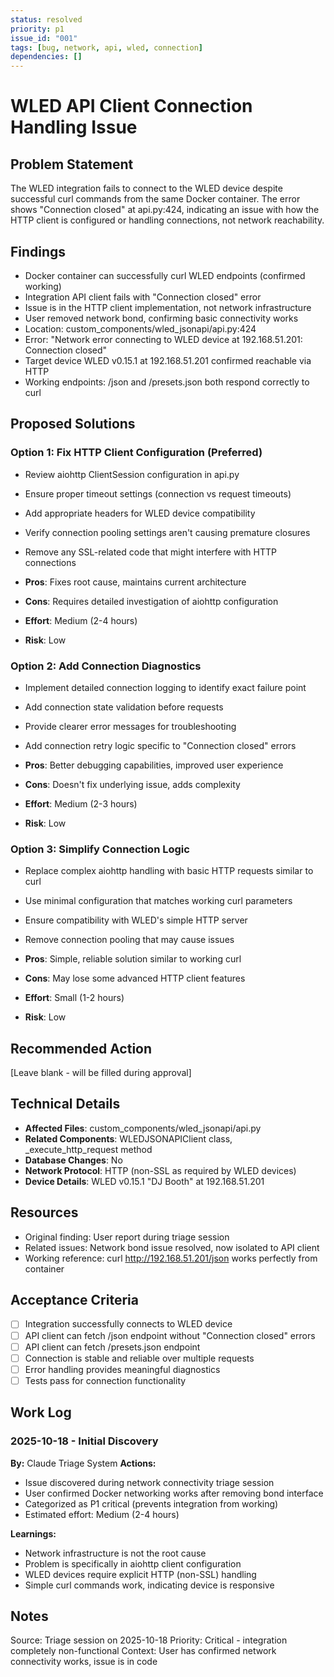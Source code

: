 ```yaml
---
status: resolved
priority: p1
issue_id: "001"
tags: [bug, network, api, wled, connection]
dependencies: []
---
```


# WLED API Client Connection Handling Issue

## Problem Statement
The WLED integration fails to connect to the WLED device despite successful curl commands from the same Docker container. The error shows "Connection closed" at api.py:424, indicating an issue with how the HTTP client is configured or handling connections, not network reachability.

## Findings
- Docker container can successfully curl WLED endpoints (confirmed working)
- Integration API client fails with "Connection closed" error
- Issue is in the HTTP client implementation, not network infrastructure
- User removed network bond, confirming basic connectivity works
- Location: custom_components/wled_jsonapi/api.py:424
- Error: "Network error connecting to WLED device at 192.168.51.201: Connection closed"
- Target device WLED v0.15.1 at 192.168.51.201 confirmed reachable via HTTP
- Working endpoints: /json and /presets.json both respond correctly to curl

## Proposed Solutions

### Option 1: Fix HTTP Client Configuration (Preferred)
- Review aiohttp ClientSession configuration in api.py
- Ensure proper timeout settings (connection vs request timeouts)
- Add appropriate headers for WLED device compatibility
- Verify connection pooling settings aren't causing premature closures
- Remove any SSL-related code that might interfere with HTTP connections

- **Pros**: Fixes root cause, maintains current architecture
- **Cons**: Requires detailed investigation of aiohttp configuration
- **Effort**: Medium (2-4 hours)
- **Risk**: Low

### Option 2: Add Connection Diagnostics
- Implement detailed connection logging to identify exact failure point
- Add connection state validation before requests
- Provide clearer error messages for troubleshooting
- Add connection retry logic specific to "Connection closed" errors

- **Pros**: Better debugging capabilities, improved user experience
- **Cons**: Doesn't fix underlying issue, adds complexity
- **Effort**: Medium (2-3 hours)
- **Risk**: Low

### Option 3: Simplify Connection Logic
- Replace complex aiohttp handling with basic HTTP requests similar to curl
- Use minimal configuration that matches working curl parameters
- Ensure compatibility with WLED's simple HTTP server
- Remove connection pooling that may cause issues

- **Pros**: Simple, reliable solution similar to working curl
- **Cons**: May lose some advanced HTTP client features
- **Effort**: Small (1-2 hours)
- **Risk**: Low

## Recommended Action
[Leave blank - will be filled during approval]

## Technical Details
- **Affected Files**: custom_components/wled_jsonapi/api.py
- **Related Components**: WLEDJSONAPIClient class, _execute_http_request method
- **Database Changes**: No
- **Network Protocol**: HTTP (non-SSL as required by WLED devices)
- **Device Details**: WLED v0.15.1 "DJ Booth" at 192.168.51.201

## Resources
- Original finding: User report during triage session
- Related issues: Network bond issue resolved, now isolated to API client
- Working reference: curl http://192.168.51.201/json works perfectly from container

## Acceptance Criteria
- [ ] Integration successfully connects to WLED device
- [ ] API client can fetch /json endpoint without "Connection closed" errors
- [ ] API client can fetch /presets.json endpoint
- [ ] Connection is stable and reliable over multiple requests
- [ ] Error handling provides meaningful diagnostics
- [ ] Tests pass for connection functionality

## Work Log

### 2025-10-18 - Initial Discovery
**By:** Claude Triage System
**Actions:**
- Issue discovered during network connectivity triage session
- User confirmed Docker networking works after removing bond interface
- Categorized as P1 critical (prevents integration from working)
- Estimated effort: Medium (2-4 hours)

**Learnings:**
- Network infrastructure is not the root cause
- Problem is specifically in aiohttp client configuration
- WLED devices require explicit HTTP (non-SSL) handling
- Simple curl commands work, indicating device is responsive

## Notes
Source: Triage session on 2025-10-18
Priority: Critical - integration completely non-functional
Context: User has confirmed network connectivity works, issue is in code